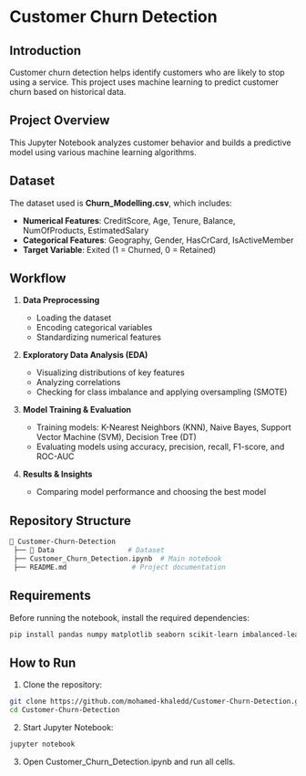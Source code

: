 # Customer Churn Detection

## Introduction
Customer churn detection helps identify customers who are likely to stop using a service. This project uses machine learning to predict customer churn based on historical data.

## Project Overview
This Jupyter Notebook analyzes customer behavior and builds a predictive model using various machine learning algorithms.

## Dataset
The dataset used is **Churn_Modelling.csv**, which includes:
- **Numerical Features**: CreditScore, Age, Tenure, Balance, NumOfProducts, EstimatedSalary
- **Categorical Features**: Geography, Gender, HasCrCard, IsActiveMember
- **Target Variable**: Exited (1 = Churned, 0 = Retained)

## Workflow
1. **Data Preprocessing**
   - Loading the dataset
   - Encoding categorical variables
   - Standardizing numerical features

2. **Exploratory Data Analysis (EDA)**
   - Visualizing distributions of key features
   - Analyzing correlations
   - Checking for class imbalance and applying oversampling (SMOTE)

3. **Model Training & Evaluation**
   - Training models: K-Nearest Neighbors (KNN), Naive Bayes, Support Vector Machine (SVM), Decision Tree (DT)
   - Evaluating models using accuracy, precision, recall, F1-score, and ROC-AUC

4. **Results & Insights**
   - Comparing model performance and choosing the best model

## Repository Structure
```bash
📂 Customer-Churn-Detection
 ├── 📁 Data                  # Dataset
 ├── Customer_Churn_Detection.ipynb  # Main notebook
 ├── README.md                # Project documentation
```

## Requirements
Before running the notebook, install the required dependencies:

```bash
pip install pandas numpy matplotlib seaborn scikit-learn imbalanced-learn
```

## How to Run
1. Clone the repository:
```bash
git clone https://github.com/mohamed-khaledd/Customer-Churn-Detection.git
cd Customer-Churn-Detection
```
2. Start Jupyter Notebook:
```bash
jupyter notebook
```
3. Open Customer_Churn_Detection.ipynb and run all cells.
